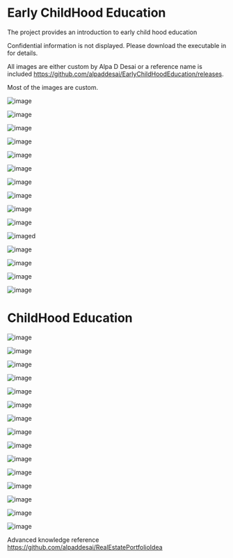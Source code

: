 # Early ChildHood Education

The project provides an introduction to early child  hood education

Confidential information is not displayed. Please download the executable in for details.

All images are either custom by Alpa D Desai or a reference name is included https://github.com/alpaddesai/EarlyChildHoodEducation/releases.

Most of the images are custom.

![image](ChildHoodDevelopment.png)

![image](BrightHorizonsI.jpg)

![image](ParentingNutrition.jpg)

![image](ChildHealthcare.jpg)

![image](EarlyChildHoodEducation.jpg)

![image](KidsNutrition.jpg)

![image](TownRecreationCenterSchoolEvents.jpg)

![image](ActivitiesToDoWithKids.jpg)

![image](Shopping.jpg)

![image](EarlyDevelopmentSkillsforKids.jpg)

![imaged](ElementarySchoolActivities.jpg)

![image](DomesticTravelwithChild.jpg)

![image](BuildingRelationshipsI.jpg)

![image](AirTravelChild.JPG)

![image](FamilyIntroductions.JPG)

# ChildHood Education 

![image](CelebrationsAtSchoolWithChild.JPG)

![image](HealthCare.jpg)

![image](ReadingProgram.JPG)

![image](ElementarySchool.JPG)

![image](ElementarySchoolHomework.JPG)

![image](MathProgram.JPG)

![image](EthnicCuisinesI.jpg)

![image](EducationalExtraCurricularActivities.jpg)

![image](MultiCulturalExperienceKids.jpg)

![image](Languages.jpg)

![image](RealEstateLivingArrangements.jpg)

![image](PracticeMakesPerfect.jpg)

![image](EmploymentLaw.jpg)

![image](EthicsandExcellence.png)

![image](USCopyrightCertificate.png)

Advanced knowledge reference https://github.com/alpaddesai/RealEstatePortfolioIdea
